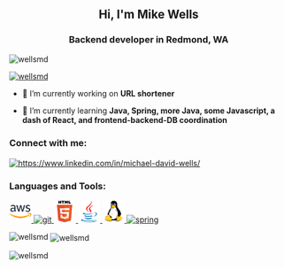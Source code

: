 <h2 align="center">Hi, I'm Mike Wells</h2>
<h3 align="center">Backend developer in Redmond, WA</h3>

<p align="left"> <img src="https://komarev.com/ghpvc/?username=wellsmd&label=Profile%20views&color=0e75b6&style=flat" alt="wellsmd" /> </p>

<p align="left"> <a href="https://github.com/ryo-ma/github-profile-trophy"><img src="https://github-profile-trophy.vercel.app/?username=wellsmd" alt="wellsmd" /></a> </p>

- 🔭 I’m currently working on **URL shortener**

- 🌱 I’m currently learning **Java, Spring, more Java, some Javascript, a dash of React, and frontend-backend-DB coordination**

<h3 align="left">Connect with me:</h3>
<p align="left">
<a href="https://linkedin.com/in/michael-david-wells/" target="blank"><img align="center" src="https://raw.githubusercontent.com/rahuldkjain/github-profile-readme-generator/master/src/images/icons/Social/linked-in-alt.svg" alt="https://www.linkedin.com/in/michael-david-wells/" height="30" width="40" /></a>
</p>

<h3 align="left">Languages and Tools:</h3>
<p align="left"> <a href="https://aws.amazon.com" target="_blank" rel="noreferrer"> <img src="https://raw.githubusercontent.com/devicons/devicon/master/icons/amazonwebservices/amazonwebservices-original-wordmark.svg" alt="aws" width="40" height="40"/> </a> <a href="https://git-scm.com/" target="_blank" rel="noreferrer"> <img src="https://www.vectorlogo.zone/logos/git-scm/git-scm-icon.svg" alt="git" width="40" height="40"/> </a> <a href="https://www.w3.org/html/" target="_blank" rel="noreferrer"> <img src="https://raw.githubusercontent.com/devicons/devicon/master/icons/html5/html5-original-wordmark.svg" alt="html5" width="40" height="40"/> </a> <a href="https://www.java.com" target="_blank" rel="noreferrer"> <img src="https://raw.githubusercontent.com/devicons/devicon/master/icons/java/java-original.svg" alt="java" width="40" height="40"/> </a> <a href="https://www.linux.org/" target="_blank" rel="noreferrer"> <img src="https://raw.githubusercontent.com/devicons/devicon/master/icons/linux/linux-original.svg" alt="linux" width="40" height="40"/> </a> <a href="https://spring.io/" target="_blank" rel="noreferrer"> <img src="https://www.vectorlogo.zone/logos/springio/springio-icon.svg" alt="spring" width="40" height="40"/> </a> </p>

<p><img align="left" src="https://github-readme-stats.vercel.app/api/top-langs?username=wellsmd&show_icons=true&locale=en&layout=compact" alt="wellsmd" /></p>

<p>&nbsp;<img align="center" src="https://github-readme-stats.vercel.app/api?username=wellsmd&show_icons=true&locale=en" alt="wellsmd" /></p>

<p><img align="center" src="https://github-readme-streak-stats.herokuapp.com/?user=wellsmd&" alt="wellsmd" /></p>


